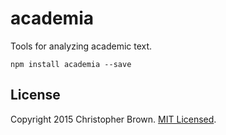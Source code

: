 # academia

Tools for analyzing academic text.

    npm install academia --save


## License

Copyright 2015 Christopher Brown. [MIT Licensed](http://opensource.org/licenses/MIT).
